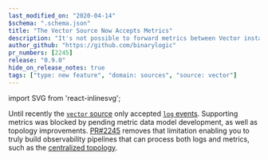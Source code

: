 ```yaml
---
last_modified_on: "2020-04-14"
$schema: ".schema.json"
title: "The Vector Source Now Accepts Metrics"
description: "It's not possible to forward metrics between Vector instances"
author_github: "https://github.com/binarylogic"
pr_numbers: [2245]
release: "0.9.0"
hide_on_release_notes: true
tags: ["type: new feature", "domain: sources", "source: vector"]
---
```


import SVG from 'react-inlinesvg';

Until recently the [`vector` source][docs.sources.vector] only accepted
[`log` events][docs.data-model.log]. Supporting metrics was blocked by pending
metric data model development, as well as topology improvements.
[PR#2245][urls.pr_2245] removes that limitation enabling you to truly build
observability pipelines that can process both logs and metrics, such as
the [centralized topology][docs.topologies#centralized].

[docs.data-model.log]: /docs/about/data-model/log/
[docs.sources.vector]: /docs/reference/sources/vector/
[docs.topologies#centralized]: /docs/setup/deployment/topologies/#centralized
[urls.pr_2245]: https://github.com/timberio/vector/pull/2245
